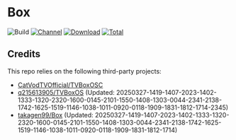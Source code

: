 # Box

![Build](https://shields.io/github/actions/workflow/status/cnvca/Box/test.yml?branch=main&logo=github&label=Build)
[![Channel](https://img.shields.io/badge/Follow-Telegram-blue.svg?logo=telegram)](https://t.me/Box)
[![Download](https://img.shields.io/github/v/release/cnvca/Box?color=orange&logoColor=orange&label=Download&logo=DocuSign)](https://github.com/cnvca/Box/releases/latest) 
[![Total](https://shields.io/github/downloads/cnvca/Box/total?logo=Bookmeter&label=Counts&logoColor=yellow&color=yellow)](https://github.com/cnvca/Box/releases)

## Credits
This repo relies on the following third-party projects:
- [CatVodTVOfficial/TVBoxOSC](https://github.com/CatVodTVOfficial/TVBoxOSC)
- [q215613905/TVBoxOS](https://github.com/q215613905/TVBoxOS) (Updated: 20250327-1419-1407-2023-1402-1333-1320-2320-1600-0145-2101-1550-1408-1303-0044-2341-2138-1742-1625-1519-1146-1038-1011-0920-0118-1909-1831-1812-1714-2345)
- [takagen99/Box](https://github.com/takagen99/Box) (Updated: 20250327-1419-1407-2023-1402-1333-1320-2320-1600-0145-2101-1550-1408-1303-0044-2341-2138-1742-1625-1519-1146-1038-1011-0920-0118-1909-1831-1812-1714)
